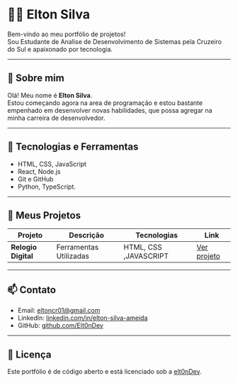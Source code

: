 # 👨‍💻 Elton Silva

Bem-vindo ao meu portfólio de projetos!  
Sou Estudante de Analise de Desenvolvimento de Sistemas pela Cruzeiro do Sul e apaixonado por tecnologia.

---

## 🧠 Sobre mim

Olá! Meu nome é **Elton Silva**.  
Estou começando agora na area de programação e estou bastante empenhado em desenvolver novas habilidades, que possa agregar na minha carreira de desenvolvedor.

---

## 🚀 Tecnologias e Ferramentas

- HTML, CSS, JavaScript
- React, Node.js
- Git e GitHub
- Python, TypeScript.

---

## 📂 Meus Projetos

| Projeto | Descrição | Tecnologias | Link |
|--------|------------|-------------|------|
| **Relogio Digital** | Ferramentas Utilizadas | HTML, CSS ,JAVASCRIPT  |[Ver projeto](https://github.com/Elt0nDev/relogio-digital-html-css-js-main) |

---
## 📫 Contato

- Email: eltoncr01@gmail.com 
- LinkedIn: [linkedin.com/in/elton-silva-ameida](https://www.linkedin.com/in/elton-silva-almeida-76ab37175/)  
- GitHub: [github.com/Elt0nDev](https://github.com/Elt0nDev)

---

## 📝 Licença

Este portfólio é de código aberto e está licenciado sob a [elt0nDev](elt0nDev).


